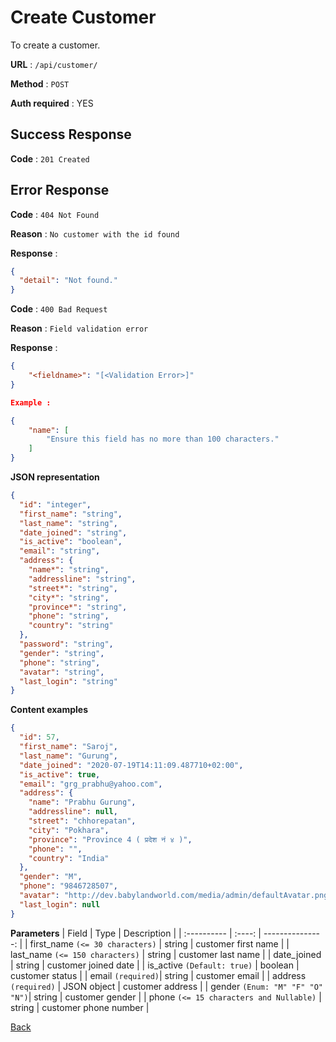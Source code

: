 # Create Customer

To create a customer.

**URL** : `/api/customer/`

**Method** : `POST`

**Auth required** : YES

## Success Response

**Code** : `201 Created`

## Error Response

**Code** : `404 Not Found`

**Reason** : `No customer with the id found`

**Response** :

```json
{
  "detail": "Not found."
}
```

**Code** : `400 Bad Request`

**Reason** : `Field validation error`

**Response** :

```json
{
    "<fieldname>": "[<Validation Error>]"
}

Example :

{
    "name": [
        "Ensure this field has no more than 100 characters."
    ]
}
```

**JSON representation**

```json
{
  "id": "integer",
  "first_name": "string",
  "last_name": "string",
  "date_joined": "string",
  "is_active": "boolean",
  "email": "string",
  "address": {
    "name*": "string",
    "addressline": "string",
    "street*": "string",
    "city*": "string",
    "province*": "string",
    "phone": "string",
    "country": "string"
  },
  "password": "string",
  "gender": "string",
  "phone": "string",
  "avatar": "string",
  "last_login": "string"
}
```

**Content examples**

```json
{
  "id": 57,
  "first_name": "Saroj",
  "last_name": "Gurung",
  "date_joined": "2020-07-19T14:11:09.487710+02:00",
  "is_active": true,
  "email": "grg_prabhu@yahoo.com",
  "address": {
    "name": "Prabhu Gurung",
    "addressline": null,
    "street": "chhorepatan",
    "city": "Pokhara",
    "province": "Province 4 ( प्रदेश नं ४ )",
    "phone": "",
    "country": "India"
  },
  "gender": "M",
  "phone": "9846728507",
  "avatar": "http://dev.babylandworld.com/media/admin/defaultAvatar.png",
  "last_login": null
}
```

**Parameters**
| Field | Type | Description |
| :---------- | :----: | ---------------: |
| first_name `(<= 30 characters)` | string | customer first name |
| last_name `(<= 150 characters)` | string | customer last name |
| date_joined | string | customer joined date |
| is_active `(Default: true)` | boolean | customer status |
| email `(required)`| string | customer email |
| address `(required)` | JSON object | customer address |
| gender `(Enum: "M" "F" "O" "N")`| string | customer gender |
| phone `(<= 15 characters and Nullable)` | string | customer phone number |

[Back](../README.md)
